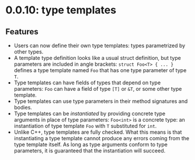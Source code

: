 # 0.0.10: type templates

## Features

- Users can now define their own type templates: types parametrized
  by other types.
- A template type definition looks like a usual struct definition,
  but type parameters are included in angle brackets:
  `struct Foo<T> { ... }` defines a type template named `Foo` that
  has one type parameter of type `T`.
- Type templates can have fields of types that depend on type
  parameters: `Foo` can have a field of type `[T]` or `&T`, or
  some other type template.
- Type templates can use type parameters in their method signatures
  and bodies.
- Type templates can be _instantiated_ by providing concrete type
  arguments in place of type parameters: `Foo<int>` is a concrete
  type: an instantiation of type template `Foo` with `T` substituted
  for `int`.
- Unlike C++, type templates are fully checked. What this means is
  that instantiating a type template cannot produce any errors 
  coming from the type template itself. As long as type arguments
  conform to type parameters, it is guaranteed that the instantiation
  will succeed.
